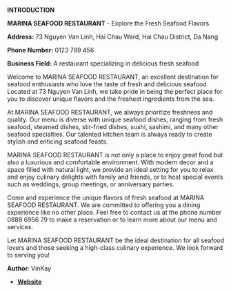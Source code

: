 **INTRODUCTION**

**MARINA SEAFOOD RESTAURANT** - Explore the Fresh Seafood Flavors

**Address:** 73 Nguyen Van Linh, Hai Chau Ward, Hai Chau District, Da Nang

**Phone Number:** 0123 789 456

**Business Field:** A restaurant specializing in delicious fresh seafood

Welcome to MARINA SEAFOOD RESTAURANT, an excellent destination for seafood enthusiasts who love the taste of fresh and delicious seafood. Located at 73 Nguyen Van Linh, we take pride in being the perfect place for you to discover unique flavors and the freshest ingredients from the sea.

At MARINA SEAFOOD RESTAURANT, we always prioritize freshness and quality. Our menu is diverse with unique seafood dishes, ranging from fresh seafood, steamed dishes, stir-fried dishes, sushi, sashimi, and many other seafood specialties. Our talented kitchen team is always ready to create stylish and enticing seafood feasts.

MARINA SEAFOOD RESTAURANT is not only a place to enjoy great food but also a luxurious and comfortable environment. With modern decor and a space filled with natural light, we provide an ideal setting for you to relax and enjoy culinary delights with family and friends, or to host special events such as weddings, group meetings, or anniversary parties.

Come and experience the unique flavors of fresh seafood at MARINA SEAFOOD RESTAURANT. We are committed to offering you a dining experience like no other place. Feel free to contact us at the phone number 0888 6956 79 to make a reservation or to learn more about our menu and services.

Let MARINA SEAFOOD RESTAURANT be the ideal destination for all seafood lovers and those seeking a high-class culinary experience. We look forward to serving you!

**Author**: VinKay
- **[Website]([https://github.com/DenverCoder1](https://marinateam5.glitch.me/)https://marinateam5.glitch.me/)**






